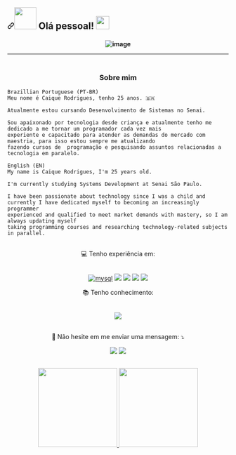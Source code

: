 ## <a id="user-content--olá-pessoal-" class="anchor" aria-hidden="true" href="#-olá-pessoal-"><svg class="octicon octicon-link" viewBox="0 0 16 16" version="1.1" width="16" height="16" aria-hidden="true"><path fill-rule="evenodd" d="M7.775 3.275a.75.75 0 001.06 1.06l1.25-1.25a2 2 0 112.83 2.83l-2.5 2.5a2 2 0 01-2.83 0 .75.75 0 00-1.06 1.06 3.5 3.5 0 004.95 0l2.5-2.5a3.5 3.5 0 00-4.95-4.95l-1.25 1.25zm-4.69 9.64a2 2 0 010-2.83l2.5-2.5a2 2 0 012.83 0 .75.75 0 001.06-1.06 3.5 3.5 0 00-4.95 0l-2.5 2.5a3.5 3.5 0 004.95 4.95l1.25-1.25a.75.75 0 00-1.06-1.06l-1.25 1.25a2 2 0 01-2.83 0z"></path></svg></a><a target="_blank" rel="noopener noreferrer" href="https://raw.githubusercontent.com/alexnaiman/alexnaiman/master/resources/welcomeglitch.gif"><img src="https://raw.githubusercontent.com/alexnaiman/alexnaiman/master/resources/welcomeglitch.gif" width="50px" style="max-width: 100%;"></a> Olá pessoal! <a target="_blank" rel="noopener noreferrer" href="https://raw.githubusercontent.com/iampavangandhi/iampavangandhi/master/gifs/Hi.gif"><img src="https://raw.githubusercontent.com/iampavangandhi/iampavangandhi/master/gifs/Hi.gif" width="30px" height="30px" style="max-width: 100%;"></a>

<h4 align="center">
 
![image](https://github.com/faelfernandes/faelfernandes/assets/11529722/7e2adba3-4316-404b-9fb0-5690ce202a0f)

<hr>
</h4>

<h3 align="center">  
  <br>
  Sobre mim
  <br>
</h3>

```
Brazillian Portuguese (PT-BR)
Meu nome é Caique Rodrigues, tenho 25 anos. 🇧🇷

Atualmente estou cursando Desenvolvimento de Sistemas no Senai.

Sou apaixonado por tecnologia desde criança e atualmente tenho me dedicado a me tornar um programador cada vez mais 
experiente e capacitado para atender as demandas do mercado com maestria, para isso estou sempre me atualizando 
fazendo cursos de  programação e pesquisando assuntos relacionadas a tecnologia em paralelo.

English (EN)
My name is Caique Rodrigues, I'm 25 years old.

I'm currently studying Systems Development at Senai São Paulo.

I have been passionate about technology since I was a child and currently I have dedicated myself to becoming an increasingly programmer 
experienced and qualified to meet market demands with mastery, so I am always updating myself 
taking programming courses and researching technology-related subjects in parallel.
```

##

<p align="center">  
  <g-emoji class="g-emoji" alias="seedling" fallback-src="https://github.githubassets.com/images/icons/emoji/unicode/1f331.png">💻
  </g-emoji> Tenho experiência em:
  <p align="center">  
   <br>

<!-- MySQL --> <a target="_blank" rel="noopener noreferrer" href="https://camo.githubusercontent.com/a4a4a017a5d519d7c4ce2a3cd3d2194fb7af4b1ca424850784565007c2acc7d8/68747470733a2f2f696d672e736869656c64732e696f2f62616467652f4d7953514c2d3030354338343f7374796c653d666f722d7468652d6261646765266c6f676f3d6d7973716c266c6f676f436f6c6f723d7768697465"><img alt="mysql" src="https://camo.githubusercontent.com/a4a4a017a5d519d7c4ce2a3cd3d2194fb7af4b1ca424850784565007c2acc7d8/68747470733a2f2f696d672e736869656c64732e696f2f62616467652f4d7953514c2d3030354338343f7374796c653d666f722d7468652d6261646765266c6f676f3d6d7973716c266c6f676f436f6c6f723d7768697465" data-canonical-src="https://img.shields.io/badge/MySQL-005C84?style=for-the-badge&amp;logo=mysql&amp;logoColor=white" style="max-width: 100%;"></a>

<!-- HTML5 --> <a target="_blank" rel="noopener noreferrer" href="https://camo.githubusercontent.com/d63d473e728e20a286d22bb2226a7bf45a2b9ac6c72c59c0e61e9730bfe4168c/68747470733a2f2f696d672e736869656c64732e696f2f62616467652f48544d4c352d4533344632363f7374796c653d666f722d7468652d6261646765266c6f676f3d68746d6c35266c6f676f436f6c6f723d7768697465"><img src="https://camo.githubusercontent.com/d63d473e728e20a286d22bb2226a7bf45a2b9ac6c72c59c0e61e9730bfe4168c/68747470733a2f2f696d672e736869656c64732e696f2f62616467652f48544d4c352d4533344632363f7374796c653d666f722d7468652d6261646765266c6f676f3d68746d6c35266c6f676f436f6c6f723d7768697465" data-canonical-src="https://img.shields.io/badge/HTML5-E34F26?style=for-the-badge&amp;logo=html5&amp;logoColor=white" style="max-width: 100%;"></a>

<!-- CSS3 --> <a target="_blank" rel="noopener noreferrer" href="https://camo.githubusercontent.com/3a0f693cfa032ea4404e8e02d485599bd0d192282b921026e89d271aaa3d7565/68747470733a2f2f696d672e736869656c64732e696f2f62616467652f435353332d3135373242363f7374796c653d666f722d7468652d6261646765266c6f676f3d63737333266c6f676f436f6c6f723d7768697465"><img src="https://camo.githubusercontent.com/3a0f693cfa032ea4404e8e02d485599bd0d192282b921026e89d271aaa3d7565/68747470733a2f2f696d672e736869656c64732e696f2f62616467652f435353332d3135373242363f7374796c653d666f722d7468652d6261646765266c6f676f3d63737333266c6f676f436f6c6f723d7768697465" data-canonical-src="https://img.shields.io/badge/CSS3-1572B6?style=for-the-badge&amp;logo=css3&amp;logoColor=white" style="max-width: 100%;"></a>

<!-- LUA --> <a target="_blank" rel="noopener noreferrer" href="https://camo.githubusercontent.com/7d29a31488409b4bb55a4388db2d18808cb7d8b0bd8b4c1d54145001e58b376a/68747470733a2f2f696d672e736869656c64732e696f2f62616467652f4c75612d3243324437323f7374796c653d666f722d7468652d6261646765266c6f676f3d6c7561266c6f676f436f6c6f723d7768697465"><img src="https://camo.githubusercontent.com/7d29a31488409b4bb55a4388db2d18808cb7d8b0bd8b4c1d54145001e58b376a/68747470733a2f2f696d672e736869656c64732e696f2f62616467652f4c75612d3243324437323f7374796c653d666f722d7468652d6261646765266c6f676f3d6c7561266c6f676f436f6c6f723d7768697465" data-canonical-src="https://img.shields.io/badge/Lua-2C2D72?style=for-the-badge&amp;logo=lua&amp;logoColor=white" style="max-width: 100%;"></a>

<!-- VSCODE --> <a target="_blank" rel="noopener noreferrer" href="https://img.shields.io/badge/VSCode-0078D4?style=for-the-badge&logo=visual%20studio%20code&logoColor=white"><img src="https://img.shields.io/badge/VSCode-0078D4?style=for-the-badge&logo=visual%20studio%20code&logoColor=white" data-canonical-src="https://img.shields.io/badge/VSCode-0078D4?style=for-the-badge&logo=visual%20studio%20code&logoColor=white" style="max-width: 100%;"></a>
  </p>
</p>

<p align="center">  
  <g-emoji class="g-emoji" alias="seedling" fallback-src="https://github.githubassets.com/images/icons/emoji/unicode/1f331.png">📚
  </g-emoji> Tenho conhecimento:
  <p align="center">  
<br>
<!-- Figma --> <a target="_blank" rel="noopener noreferrer" href="https://img.shields.io/badge/Figma-F24E1E?style=for-the-badge&logo=figma&logoColor=white"><img src="https://img.shields.io/badge/Figma-F24E1E?style=for-the-badge&logo=figma&logoColor=white" data-canonical-src="https://img.shields.io/badge/Figma-F24E1E?style=for-the-badge&logo=figma&logoColor=white" style="max-width: 100%;"></a>

  </p>
</p>

<div align="center">  
    <p><br>
        <g-emoji class="g-emoji" alias="calling" fallback-src="https://github.githubassets.com/images/icons/emoji/unicode/1f4f2.png">📲</g-emoji> Não hesite em me enviar uma mensagem: <g-emoji class="g-emoji" alias="arrow_heading_down" fallback-src="https://github.githubassets.com/images/icons/emoji/unicode/2935.png">⤵️
        </g-emoji>
    </p>
    <!-- Linkedin --><a href="https://www.linkedin.com/in/caiquerr/" target="_blank"><img src="https://img.shields.io/badge/-LinkedIn-%230077B5?style=for-the-badge&logo=linkedin&logoColor=white"></a> 
    <!-- Email --><a href = "mailto:caiquerr99@gmail.com"><img src="https://img.shields.io/badge/-Email-%23333?style=for-the-badge&logo=gmail&logoColor=white"></a>
</div>

##

<div align="center">  
  <a href="https://github.com/kiqrr">
  <img height="180em" src="https://github-readme-stats.vercel.app/api?username=kiqrr&show_icons=true&theme=dracula&include_all_commits=true&count_private=true&hide_border=true"/>
  <img height="180em" src="https://github-readme-stats.vercel.app/api/top-langs/?username=kiqrr&layout=compact&langs_count=7&theme=dracula&hide_border=true"/>
  </a>
</div>

##
